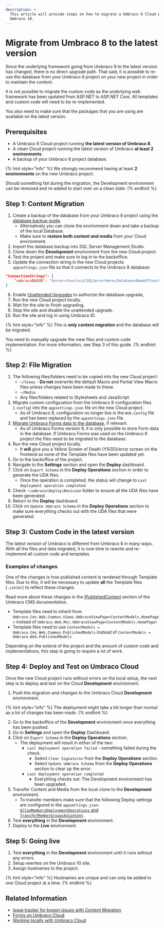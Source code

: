 ```yaml
---
description: >-
  This article will provide steps on how to migrate a Umbraco 8 Cloud project to
  Umbraco 10.
---
```


# Migrate from Umbraco 8 to the latest version

Since the underlying framework going from Umbraco 8 to the latest version has changed, there is no direct upgrade path. That said, it is possible to re-use the database from your Umbraco 8 project on your new project in order to maintain the content.

It is not possible to migrate the custom code as the underlying web framework has been updated from ASP.NET to ASP.NET Core. All templates and custom code will need to be re-implemented.

You also need to make sure that the packages that you are using are available on the latest version.

## Prerequisites

* A Umbraco 8 Cloud project running **the latest version of Umbraco 8**.
* A clean Cloud project running the latest version of Umbraco **at least 2 environments**.
* A backup of your Umbraco 8 project database.

{% hint style="info" %}
We strongly recommend having at least **2 environments** on the new Umbraco project.

Should something fail during the migration, the Development environment can be removed and re-added to start over on a clean slate.
{% endhint %}

## Step 1: Content Migration

1. Create a backup of the database from your Umbraco 8 project using the [database backup guide](../../databases/backups.md).
    * Alternatively you can clone the environment down and take a backup of the local Database.
    * Make sure to **restore both content and media** from your Cloud environment.
2. Import the database backup into SQL Server Management Studio.
3. Clone down the **Development** environment from the new Cloud project.
4. Test the project and make sure to log in to the backoffice.
5. Update the connection string in the new Cloud projects `appsettings.json` file so that it connects to the Umbraco 8 database:

```json
"ConnectionStrings": {
    "umbracoDbDSN": "Server=YourLocalSQLServerHere;Database=NameOfYourDatabaseHere;Integrated Security=true"
}
```

6. Enable [Unattended Upgrades](https://docs.umbraco.com/umbraco-cms/fundamentals/setup/upgrading#enable-the-unattended-upgrade-feature) to authorize the database upgrade, .
7. Run the new Cloud project locally.
8. Wait for the site to finish upgrading.
9. Stop the site and disable the unattended upgrade.
10. Run the site and log in using Umbraco ID.

{% hint style="info" %}
This is **only content migration** and the database will be migrated.

You need to manually upgrade the view files and custom code implementation. For more information, see Step 3 of this guide.
{% endhint %}

## Step 2: File Migration

1. The following files/folders need to be copied into the new Cloud project:
    * `~/Views` - **Do not** overwrite the default Macro and Partial View Macro files unless changes have been made to these.
    * `~/Media`
    * Any files/folders related to Stylesheets and JavaScript.
2. Migrate custom configuration from the Umbraco 8 configuration files (`.config`) into the `appsettings.json` file on the new Cloud project.
    * As of Umbraco 9, configuration no longer live in the `Web.Config` file and has been replaced by the `appsettings.json` file.
3. [Migrate Umbraco Forms data to the database](../../deployment/umbraco-forms-on-cloud.md), if relevant.
    * As of Umbraco Forms version 9, it is only possible to store Form data in the database. If Umbraco Forms was used on the Umbraco 8 project the files need to be migrated to the database.
4. Run the new Cloud project locally.
    * It **will** give you a Yellow Screen of Death (YSOD)/error screen on the frontend as none of the Template files have been updated yet.
5. Go to the backoffice of the project.
6. Navigate to the **Settings** section and open the **Deploy** dashboard.
7. Click on `Export Schema` in the **Deploy Operations** section in order to generate the UDA files.
    * Once the operation is completed, the status will change to `Last deployment operation completed`.
8. Check `~\umbraco\Deploy\Revision` folder to ensure all the UDA files have been generated.
9. Return to the **Deploy** dashboard.
10. Click on `Update Umbraco Schema` in the **Deploy Operations** section to make sure everything checks out with the UDA files that were generated.

## Step 3: Custom Code in the latest version

The latest version of Umbraco is different from Umbraco 8 in many ways. With all the files and data migrated, it is now time to rewrite and re-implement all custom code and templates.

### Examples of changes

One of the changes is how published content is rendered through Template files. Due to this, it will be necessary to update **all** the Template files (`.cshtml`) to reflect these changes.

Read more about these changes in the [IPublishedContent](https://docs.umbraco.com/umbraco-cms/reference/querying/ipublishedcontent) section of the Umbraco CMS documentation.

* Template files need to inherit from `Umbraco.Cms.Web.Common.Views.UmbracoViewPage<ContentModels.HomePage>` instead of `Umbraco.Web.Mvc.UmbracoViewPage<ContentModels.HomePage>`
* Template files need to use `ContentModels = Umbraco.Cms.Web.Common.PublishedModels` instead of `ContentModels = Umbraco.Web.PublishedModels`

Depending on the extend of the project and the amount of custom code and implementations, this step is going to require a lot of work.

## Step 4: Deploy and Test on Umbraco Cloud

Once the new Cloud project runs without errors on the local setup, the next step is to deploy and test on the Cloud **Development** environment.

1. Push the migration and changes to the Umbraco Cloud **Development** environment.

{% hint style="info" %}
The deployment might take a bit longer than normal as a lot of changes has been made.
{% endhint %}

2. Go to the backoffice of the **Development** environment once everything has been pushed.
3. Go to **Settings** and open the **Deploy** Dashboard.
4. Click on `Export Schema` in the **Deploy Operations** section.
    * The deployment will result in either of the two:
      * `Last deployment operation failed` - something failed during the check.
        * Select `Clear Signatures` from the **Deploy Operations** section.
        * Select `Update Umbraco Schema` from the **Deploy Operations** section to clear up the error.
      * `Last deployment operation completed`
        * Everything checks out: The Development environment has been upgraded.
5. Transfer Content and Media from the local clone to the **Development** environment.
    * To transfer members make sure that the following Deploy settings are configured in the `appsettings.json`: [`AllowMembersDeploymentOperations` and `TransferMemberGroupsAsContent`](https://docs.umbraco.com/umbraco-deploy/deploy-settings).
6. Test **everything** in the **Development** environment.
7. Deploy to the **Live** environment.

## Step 5: Going live

1. Test **everything** in the **Development** environment until it runs without any errors.
2. Setup rewrites on the Umbraco 10 site.
3. Assign hostnames to the project.

{% hint style="info" %}
Hostnames are unique and can only be added to one Cloud project at a time.
{% endhint %}

## Related Information

* [Issue tracker for known issues with Content Migration](https://github.com/umbraco/UmbracoDocs/issues)
* [Forms on Umbraco Cloud](../../deployment/umbraco-forms-on-cloud.md)
* [Working locally with Umbraco Cloud](../../set-up/working-locally.md)
